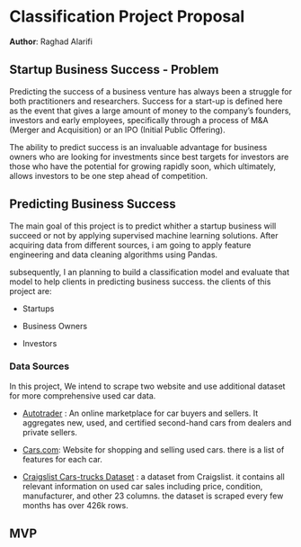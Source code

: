 # Classification Project Proposal

**Author**:
 Raghad Alarifi

##  Startup Business Success - Problem



Predicting the success of a business venture has always been a struggle for both practitioners and researchers. Success for a start-up is defined here as the event that gives a large amount of money to the company’s founders, investors and early employees, specifically through a process of M&A (Merger and Acquisition) or an IPO (Initial Public Offering). 

The ability to predict success is an invaluable advantage for business owners who are looking for investments since best targets for investors are those who have the potential for growing rapidly soon, which ultimately, allows investors to be one step ahead of competition.

  

## Predicting Business Success
  

The main goal of this project is to predict whither a startup business will succeed or not by applying supervised machine learning solutions. After acquiring data from different sources, i am going to apply feature engineering and data cleaning algorithms using Pandas. 

 subsequently, I an planning to build a classification model and evaluate that model to help clients in predicting business success. the clients of this project are:

  
- Startups 

- Business Owners

- Investors

  

### Data Sources

  

In this project, We intend to scrape two website and use additional dataset for more comprehensive used car data.

  

-  [Autotrader](https://www.autotrader.com/) : An online marketplace for car buyers and sellers. It aggregates new, used, and certified second-hand cars from dealers and private sellers.

-  [Cars.com](https://www.cars.com/): Website for shopping and selling used cars. there is a list of features for each car.

-  [Craigslist Cars-trucks Dataset](https://www.kaggle.com/austinreese/craigslist-carstrucks-data) : a dataset from Craigslist. it contains all relevant information on used car sales including price, condition, manufacturer, and other 23 columns. the dataset is scraped every few months has over 426k rows. 

## MVP